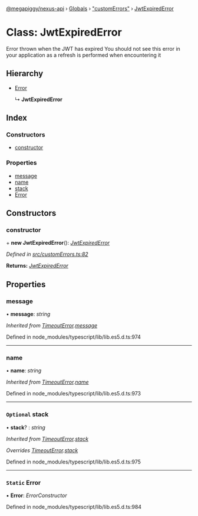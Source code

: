 [@megapiggy/nexus-api](../README.md) › [Globals](../globals.md) › ["customErrors"](../modules/_customerrors_.md) › [JwtExpiredError](_customerrors_.jwtexpirederror.md)

# Class: JwtExpiredError

Error thrown when the JWT has expired
You should not see this error in your application as a refresh is performed when encountering it

## Hierarchy

* [Error](_customerrors_.timeouterror.md#static-error)

  ↳ **JwtExpiredError**

## Index

### Constructors

* [constructor](_customerrors_.jwtexpirederror.md#constructor)

### Properties

* [message](_customerrors_.jwtexpirederror.md#message)
* [name](_customerrors_.jwtexpirederror.md#name)
* [stack](_customerrors_.jwtexpirederror.md#optional-stack)
* [Error](_customerrors_.jwtexpirederror.md#static-error)

## Constructors

###  constructor

\+ **new JwtExpiredError**(): *[JwtExpiredError](_customerrors_.jwtexpirederror.md)*

*Defined in [src/customErrors.ts:82](https://github.com/Nexus-Mods/node-nexus-api/blob/master/src/customErrors.ts#L82)*

**Returns:** *[JwtExpiredError](_customerrors_.jwtexpirederror.md)*

## Properties

###  message

• **message**: *string*

*Inherited from [TimeoutError](_customerrors_.timeouterror.md).[message](_customerrors_.timeouterror.md#message)*

Defined in node_modules/typescript/lib/lib.es5.d.ts:974

___

###  name

• **name**: *string*

*Inherited from [TimeoutError](_customerrors_.timeouterror.md).[name](_customerrors_.timeouterror.md#name)*

Defined in node_modules/typescript/lib/lib.es5.d.ts:973

___

### `Optional` stack

• **stack**? : *string*

*Inherited from [TimeoutError](_customerrors_.timeouterror.md).[stack](_customerrors_.timeouterror.md#optional-stack)*

*Overrides [TimeoutError](_customerrors_.timeouterror.md).[stack](_customerrors_.timeouterror.md#optional-stack)*

Defined in node_modules/typescript/lib/lib.es5.d.ts:975

___

### `Static` Error

▪ **Error**: *ErrorConstructor*

Defined in node_modules/typescript/lib/lib.es5.d.ts:984
